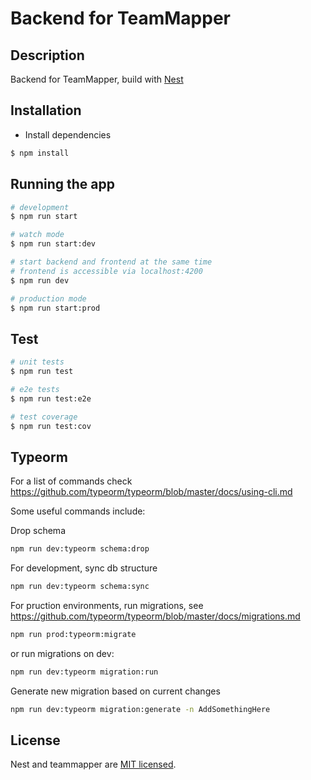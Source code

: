# Backend for TeamMapper

## Description

Backend for TeamMapper, build with [Nest](https://github.com/nestjs/nest)

## Installation

-  Install dependencies
```bash
$ npm install
```

## Running the app

```bash
# development
$ npm run start

# watch mode
$ npm run start:dev

# start backend and frontend at the same time
# frontend is accessible via localhost:4200
$ npm run dev

# production mode
$ npm run start:prod
```

## Test

```bash
# unit tests
$ npm run test

# e2e tests
$ npm run test:e2e

# test coverage
$ npm run test:cov
```

## Typeorm
For a list of commands check https://github.com/typeorm/typeorm/blob/master/docs/using-cli.md

Some useful commands include:

Drop schema

```bash
npm run dev:typeorm schema:drop
```

For development, sync db structure

```bash
npm run dev:typeorm schema:sync
```

For pruction environments, run migrations, see https://github.com/typeorm/typeorm/blob/master/docs/migrations.md

```bash
npm run prod:typeorm:migrate
```

or run migrations on dev:

```bash
npm run dev:typeorm migration:run
```

Generate new migration based on current changes

```bash
npm run dev:typeorm migration:generate -n AddSomethingHere
```

## License

Nest and teammapper are [MIT licensed](LICENSE).
